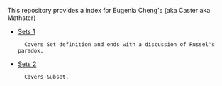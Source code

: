 This repository provides a index for Eugenia Cheng's (aka Caster aka Mathster)

* [Sets 1](https://www.youtube.com/watch?v=TiPPMOTz580&list=PL7A7569AAAEAFC26D&index=1)

        Covers Set definition and ends with a discussion of Russel's paradox.

* [Sets 2](https://www.youtube.com/watch?v=KJ77jt3YQ94&list=PL7A7569AAAEAFC26D&index=2)

        Covers Subset.
